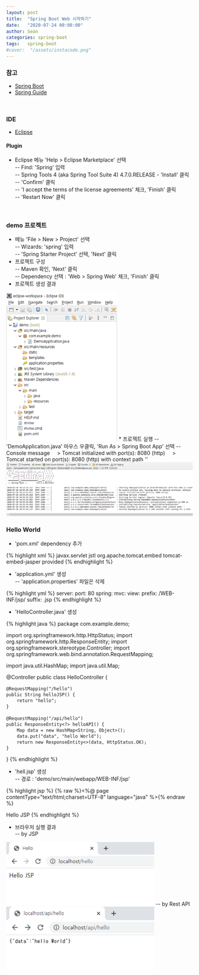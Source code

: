 ```yaml
---
layout: post
title:  "Spring Boot Web 시작하기"
date:   "2020-07-24 00:00:00"
author: Sean
categories: spring-boot
tags:	spring-boot
#cover:  "/assets/instacode.png"
---
```


### 참고

* [Spring Boot](https://spring.io/projects/spring-boot)
* [Spring Guide](https://spring.io/guides)


<br/>

### IDE

* [Eclipse](https://www.eclipse.org/downloads/)

#### Plugin

* Eclipse 메뉴 'Help > Eclipse Marketplace' 선택  
  -- Find: 'Spring' 입력  
  -- Spring Tools 4 (aka Spring Tool Suite 4) 4.7.0.RELEASE - 'Install' 클릭  
  -- 'Confirm' 클릭  
  -- 'I accept the terms of the license agreements' 체크, 'Finish' 클릭  
  -- 'Restart Now' 클릭  


<br/>

### demo 프로젝트

* 메뉴 'File > New > Project' 선택  
  -- Wizards: 'spring' 입력  
  -- 'Spring Starter Project' 선택, 'Next' 클릭  
* 프로젝트 구성  
  -- Maven 확인, 'Next' 클릭  
  -- Dependency 선택 : 'Web > Spring Web' 체크, 'Finish' 클릭  
* 프로젝트 생성 결과
<img src="/assets/images/posts/2020/2020-07-24-spring-boot-hello-world-03.png" style="width:300px">
* 프로젝트 실행  
  -- 'DemoApplication.java' 마우스 우클릭, 'Run As > Spring Boot App' 선택  
  -- Console message  
  &nbsp;&nbsp;&nbsp; > Tomcat initialized with port(s): 8080 (http)  
  &nbsp;&nbsp;&nbsp; > Tomcat started on port(s): 8080 (http) with context path ''  
<img src="/assets/images/posts/2020/2020-07-24-spring-boot-hello-world-05.png">


<br/>

### Hello World

* 'pom.xml' dependency 추가  

{% highlight xml %}
		<dependency>
			<groupId>javax.servlet</groupId>
			<artifactId>jstl</artifactId>
		</dependency>
		<dependency>
			<groupId>org.apache.tomcat.embed</groupId>
			<artifactId>tomcat-embed-jasper</artifactId>
			<scope>provided</scope>
		</dependency>
{% endhighlight %}

* 'application.yml' 생성  
  -- 'application.properties' 파일은 삭제  

{% highlight yml %}
server:
  port: 80
spring:
  mvc:
    view:
      prefix: /WEB-INF/jsp/
      suffix: .jsp
{% endhighlight %}

* 'HelloController.java' 생성

{% highlight java %}
package com.example.demo;

import org.springframework.http.HttpStatus;
import org.springframework.http.ResponseEntity;
import org.springframework.stereotype.Controller;
import org.springframework.web.bind.annotation.RequestMapping;

import java.util.HashMap;
import java.util.Map;

@Controller
public class HelloController {

    @RequestMapping("/hello")
    public String helloJSP() {
        return "hello";
    }

    @RequestMapping("/api/hello")
    public ResponseEntity<?> helloAPI() {
        Map data = new HashMap<String, Object>();
        data.put("data", "hello World");
        return new ResponseEntity<>(data, HttpStatus.OK);
    }
}
{% endhighlight %}

* 'hell.jsp' 생성  
  -- 경로 : 'demo/src/main/webapp/WEB-INF/jsp'  

{% highlight jsp %}
{% raw %}<%@ page contentType="text/html;charset=UTF-8" language="java" %>{% endraw %}
<html>
<head>
    <title>Hello</title>
</head>
<body>
Hello JSP
</body>
</html>
{% endhighlight %}

* 브라우저 실행 결과  
  -- by JSP  
<img src="/assets/images/posts/2020/2020-07-24-spring-boot-hello-world-07.png" style="width:400px">
  -- by Rest API  
<img src="/assets/images/posts/2020/2020-07-24-spring-boot-hello-world-06.png" style="width:400px">
